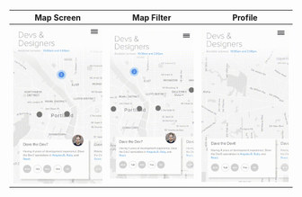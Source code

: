Map Screen                 |  Map Filter               |  Profile
:-------------------------:|:-------------------------:|:-------------------------:
![](https://github.com/teustice/lunchwith/blob/onboarding/src/lib/images/previews/mapscreen.gif)  |  ![](https://github.com/teustice/lunchwith/blob/onboarding/src/lib/images/previews/filterscreen.gif) | ![](https://github.com/teustice/lunchwith/blob/onboarding/src/lib/images/previews/profilescreen.gif)
